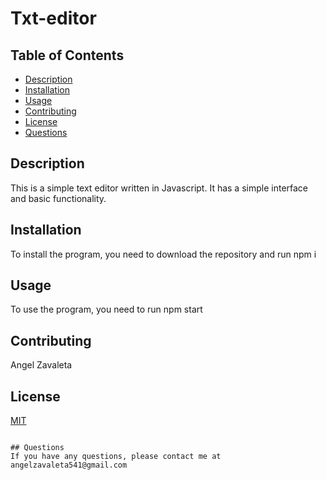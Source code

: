 # Txt-editor

## Table of Contents
* [Description](#description)
* [Installation](#installation)
* [Usage](#usage)
* [Contributing](#contributing)
* [License](license)
* [Questions](#questions)
## Description
This is a simple text editor written in Javascript. It has a simple interface and basic functionality.

## Installation
To install the program, you need to download the repository and run npm i 

## Usage
To use the program, you need to run npm start

## Contributing
Angel Zavaleta

## License
[MIT](https://choosealicense.com/licenses/mit/)
```

## Questions
If you have any questions, please contact me at angelzavaleta541@gmail.com
